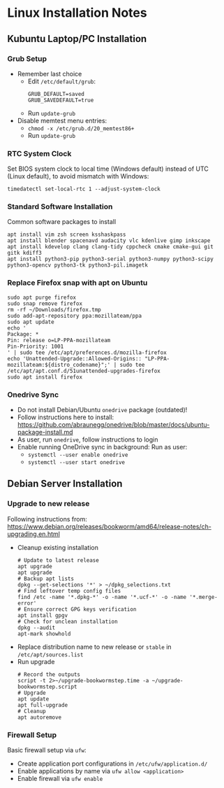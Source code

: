 Linux Installation Notes
========================

Kubuntu Laptop/PC Installation
------------------------------

### Grub Setup

- Remember last choice
    - Edit `/etc/default/grub`:
      ```
      GRUB_DEFAULT=saved
      GRUB_SAVEDEFAULT=true
      ```
    - Run `update-grub`
- Disable memtest menu entries:
    - `chmod -x /etc/grub.d/20_memtest86+`
    - Run `update-grub`

### RTC System Clock

Set BIOS system clock to local time (Windows default) instead of UTC (Linux default), to avoid mismatch with Windows:
```
timedatectl set-local-rtc 1 --adjust-system-clock
```

### Standard Software Installation

Common software packages to install
```
apt install vim zsh screen ksshaskpass
apt install blender spacenavd audacity vlc kdenlive gimp inkscape
apt install kdevelop clang clang-tidy cppcheck cmake cmake-gui git gitk kdiff3
apt install python3-pip python3-serial python3-numpy python3-scipy python3-opencv python3-tk python3-pil.imagetk
```

### Replace Firefox snap with apt on Ubuntu
```
sudo apt purge firefox
sudo snap remove firefox
rm -rf ~/Downloads/firefox.tmp
sudo add-apt-repository ppa:mozillateam/ppa
sudo apt update
echo '
Package: *
Pin: release o=LP-PPA-mozillateam
Pin-Priority: 1001
' | sudo tee /etc/apt/preferences.d/mozilla-firefox
echo 'Unattended-Upgrade::Allowed-Origins:: "LP-PPA-mozillateam:${distro_codename}";' | sudo tee /etc/apt/apt.conf.d/51unattended-upgrades-firefox
sudo apt install firefox
```

### Onedrive Sync

- Do not install Debian/Ubuntu `onedrive` package (outdated)! 
- Follow instructions here to install: https://github.com/abraunegg/onedrive/blob/master/docs/ubuntu-package-install.md
- As user, run `onedrive`, follow instructions to login
- Enable running OneDrive sync in background: Run as user:
  - `systemctl --user enable onedrive`
  - `systemctl --user start onedrive`


Debian Server Installation
--------------------------


### Upgrade to new release

Following instructions from: https://www.debian.org/releases/bookworm/amd64/release-notes/ch-upgrading.en.html

- Cleanup existing installation
    ```
    # Update to latest release
    apt upgrade
    apt upgrade
    # Backup apt lists
    dpkg --get-selections '*' > ~/dpkg_selections.txt
    # Find leftover temp config files
    find /etc -name '*.dpkg-*' -o -name '*.ucf-*' -o -name '*.merge-error'
    # Ensure correct GPG keys verification
    apt install gpgv
    # Check for unclean installation
    dpkg --audit
    apt-mark showhold
    ```
- Replace distribution name to new release or `stable` in `/etc/apt/sources.list`
- Run upgrade
    ```
    # Record the outputs
    script -t 2>~/upgrade-bookwormstep.time -a ~/upgrade-bookwormstep.script
    # Upgrade
    apt update
    apt full-upgrade
    # Cleanup
    apt autoremove
    ```

### Firewall Setup

Basic firewall setup via `ufw`:
- Create application port configurations in `/etc/ufw/application.d/`
- Enable applications by name via `ufw allow <application>`
- Enable firewall via `ufw enable`
